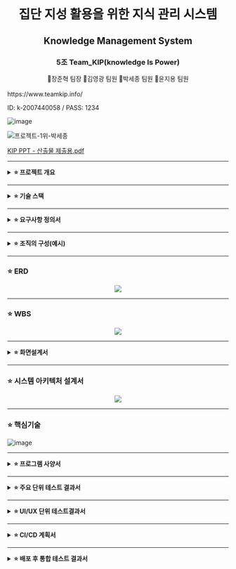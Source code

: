 # <div align="center">집단 지성 활용을 위한 지식 관리 시스템</div>

## <div align="center">Knowledge Management System</div>

### <div align="center">5조 Team_KIP(knowledge Is Power)</div>
<div align="center">🐰장준혁 팀장 🐂김영광 팀원 🐲박세종 팀원 🐴윤지용 팀원</div>
<br/>
https://www.teamkip.info/
<p>ID: k-2007440058 / PASS: 1234 </p>

![image](https://github.com/lifedesigner88/240314_Project_05_KIP/assets/123573918/48e030d3-17a1-445a-8f84-a0e172cec39b)

![프로젝트-1위-박세종](https://github.com/lifedesigner88/240314_Project_05_KIP/assets/123573918/a8c1596a-6e71-4fdf-aac9-22860a00a970)


[KIP PPT - 산출물 제출용.pdf](https://github.com/lifedesigner88/240314_Project_05_KIP/files/15318458/KIP.PPT.-.pdf)


---

<details>
<summary>
  <b>⭐ 프로젝트 개요</b>
</summary>
<div markdown="1">

#### 📌주제
사내 지식관리시스템은 조직 내 정보를 효과적으로 관리하고 활용하여 경쟁력을 강화하는 데 필수적인 도구입니다. 시스템을 운영하지 않을 경우 정보 공유 및 접근성 저하, 중복 노력 및 비효율성 증가, 역량 격차 및 숙련도 저하, 노하우 유출 및 정보 유실, 의사 결정 및 문제 해결 어려움 등 다양한 문제점이 발생할 수 있습니다. 따라서 조직의 성공적인 성장과 발전을 위해 사내 지식관리시스템 도입을 적극적으로 고려하고, 시스템을 효과적으로 운영하기 위한 전략을 수립해야 합니다.

#### 📌목표 
1) 정보 공유 및 접근성 향상: 조직 내에서 정보의 신속한 공유와 쉬운 접근을 가능하게 하여, 팀원들이 필요한 정보를 빠르게 찾아 활용할 수 있도록 합니다. 이를 통해 업무 효율성과 생산성을 증가시키는 것이 목표입니다.
2) 중복 노력 및 비효율성 감소: 중복된 작업을 최소화하고, 기존에 축적된 지식을 재활용하여 업무 처리 시간을 단축시키는 것을 목표로 합니다. 이는 자원의 효율적인 배분을 가능하게 하여 전체적인 조직의 운영 효율성을 향상시킵니다.
3) 역량 격차 및 숙련도 향상: 조직 내 지식의 공유를 통해 모든 구성원이 동일한 정보와 노하우에 접근할 수 있게 하여, 역량 격차를 줄이고 직원들의 전문성 및 숙련도를 향상시키는 것을 목표로 합니다.
4) 노하우 보호 및 정보 유실 방지: 중요한 지식과 노하우를 체계적으로 관리하고 보호함으로써, 직원 이탈이나 기타 원인으로 인한 지식 유실을 방지하는 것이 목표입니다. 이는 조직의 중요한 자산을 보호하는 데 기여합니다.
5) 의사 결정 및 문제 해결 능력 강화: 신속하고 정확한 정보 제공을 통해 관리자와 팀원들이 보다 효과적으로 의사 결정을 내리고 문제를 해결할 수 있도록 지원하는 것을 목표로 합니다. 이는 조직의 민첩성과 대응력을 향상시킵니다.
6) 지속적인 학습 및 혁신 촉진: 사내 지식관리시스템을 통해 최신의 업계 동향, 기술 발전 및 베스트 프랙티스를 공유하여 조직 내 지속적인 학습 문화를 조성하고, 혁신을 촉진하는 것을 목표로 합니다.
<br/>

</div>
</details>

---

<details>
<summary>
  <b>⭐ 기술 스택</b>
</summary>
<div markdown="1">

#### 📌공통
- 버전 관리 및 협업: <img src="https://img.shields.io/badge/GitHub-181717?style=flat-square&logo=GitHub&logoColor=white"/> <img src="https://img.shields.io/badge/Git-F05032?style=flat-square&logo=Git&logoColor=white"/> <img src="https://img.shields.io/badge/Jira-0052CC?style=flat-square&logo=Jira&logoColor=white"/>
- 데이터베이스: <img src="https://img.shields.io/badge/MySQL-4479A1?style=flat-square&logo=MySQL&logoColor=white"/> <img src="https://img.shields.io/badge/Redis-DC382D?style=flat-square&logo=Redis&logoColor=white"/>
- 운영 체제: <img src="https://img.shields.io/badge/Linux-FCC624?style=flat-square&logo=Linux&logoColor=white"/>
- 커뮤니케이션: <img src="https://img.shields.io/badge/Slack-4A154B?style=flat-square&logo=Slack&logoColor=white"/>

#### 📌프론트엔드
- 개발 환경: <img src="https://img.shields.io/badge/Visual Studio Code-007ACC?style=flat-square&logo=Visual Studio Code&logoColor=white"/>
- 프로그래밍 언어: <img src="https://img.shields.io/badge/HTML-E34F26?style=flat-square&logo=HTML5&logoColor=white"/> <img src="https://img.shields.io/badge/CSS-1572B6?style=flat-square&logo=CSS3&logoColor=white"/> <img src="https://img.shields.io/badge/JavaScript-F7DF1E?style=flat-square&logo=JavaScript&logoColor=white"/> <img src="https://img.shields.io/badge/Vue.js-4FC08D?style=flat-square&logo=Vue.js&logoColor=white"/>

#### 📌백엔드
- 개발 환경: <img src="https://img.shields.io/badge/IntelliJ IDEA-000000?style=flat-square&logo=IntelliJ IDEA&logoColor=white"/>
- 프로그래밍 언어: <img src="https://img.shields.io/badge/Java17-007396?style=flat&logo=OpenJDK&logoColor=white"/>
- 빌드 도구: <img src="https://img.shields.io/badge/Gradle-02303A?style=flat-square&logo=Gradle&logoColor=white"/>
- 프레임워크: <img src="https://img.shields.io/badge/Spring-6DB33F?style=flat-square&logo=Spring&logoColor=white"/> <img src="https://img.shields.io/badge/Spring Boot-6DB33F?style=flat-square&logo=Spring Boot&logoColor=white"/>
- 보안: <img src="https://img.shields.io/badge/Spring Security-6DB33F?style=flat-square&logo=Spring Security&logoColor=white"/>, <img src="https://img.shields.io/badge/JSON Web Tokens-000000?style=flat-square&logo=JSON Web Tokens&logoColor=white"/>

#### 📌데브옵스
- 지속적 통합(CI): <img src="https://img.shields.io/badge/GitHub-181717?style=flat-square&logo=GitHub&logoColor=white"/> <img src="https://img.shields.io/badge/Github Actions-2088FF?style=flat-square&logo=Github Actions&logoColor=white"/>
- 지속적 배포(CD): <img src="https://img.shields.io/badge/Github Actions-2088FF?style=flat-square&logo=Github Actions&logoColor=white"/>
- 컨테이너화: <img src="https://img.shields.io/badge/Docker-2496ED?style=flat-square&logo=Docker&logoColor=white"/>
- 오케스트레이션: <img src="https://img.shields.io/badge/Kubernetes-326CE5?style=flat-square&logo=Kubernetes&logoColor=white"/>
<br/>

</div>
</details>

---

<details>
<summary>
  <b>⭐ 요구사항 정의서</b>
</summary>
<div markdown="1">

#### 📌 목적
- 핵심기술문서에 권한을 부여하여 공동으로 관리하는 서비스

#### 📌 권한 관리
- 문서는 전체 공개와 일부 공개로 관리 된다. 일부 공개의 경우 아래와 같이 관리 된다.
- 문서의 그룹 권한은 한 팀만 가진다. 
- 팀이 구성되면 각 팀은 팀단위로 저장소가 생성되며 팀장은 팀의 파일 접근 권한을 관리 한다.
- 팀내 구성원은 팀 저장소에 생성되는 파일들을 열람, 수정, 삭제 할 수 있는 권한을 가지게 된다. 
- 상위 팀의 관리자는 하위 팀의 모든 저장소를 열람할 수 있는 권한이 있다.
- 모든 사용자는 열람 권한이 없는 다른 팀 저장소내 문서와 첨부파일들에 대한 권한을 요청할 수 있다. 
- 다른 팀의 권한 요청은 권한의 유효기간이 있으며 1일 단위로 최대 30일까지 설정 할 수 있고 만료가 되면 재요청을 해야 한다.

#### 📌 사용자 관리
- Admin관리자가 사용자 계정 생성 시 사번, 이메일, 임시비밀번호를 설정 한다.   
- 각각의 사용자는 하나이상의 팀에 소속된다.  
- 각 사용자는 팀 저장소내에 있는 문서를 열람하고 댓글을 달 수 있다. 
- 각 사용자는 타 저장소의 문서 목록은 자유롭게 열람할 수 있으나 문서 내용을 보고싶을 떄는 권한을 요청할 수 있다.
- 사용자는 원하는 문서를 북마크 할 수 있다.
- 사용자는 마이페이지에서 비밀번호 재설정, 북마크 목록을 확인 할 수 있다. 

#### 📌 문서 관리
- 문서 관리는 마크 다운 형식으로 작성 한다.
- 팀 저장소는 여러 개의 문서를 가질 수 있으며 각 문서별로 타 부서 사용자에 대한 접근 권한을 설정할 수 있다. 
- 수정한 모든 기록은 로그로 남으며 팀저장소의 팀장이 언제든지 이전 버전으로 되돌릴 수 있다. 
- 각각의 팀 저장소내 문서는 다른 팀의 승인이 있을 경우 타 팀의 저장소로 이력과 함께 옮겨질 수 있다.
- 각각의 팀 저장소는 작성된 문서 이외에 첨부파일(이미지, 문서, PDF ...) 기능을 제공한다.
- 각각의 문서들은 팀장이 위치를 변경 할 수 있다. 
- 각각의 문서들은 회사내 모든 사람들이 볼 수 있는 권한을 설정 할 수 있다. 

#### 📌 통계 관리 
- 팀 별로 대시보드를 통해 통계를 확인 할 수 있다.
- 작성된 문서의 수를 제공 한다.
- 작성된 댓글의 수를 제공 한다.
- 문서 수정 횟수를 제공 한다.
<br/>

</div>
</details>

---

<details>
<summary>
  <b>⭐ 조직의 구성(예시)</b>
</summary>
<div markdown="1">
  
#### 📌방산 조직 구성도
<p align="center">
  <img src="https://github.com/beyond-sw-camp/be03-fin-5TEAM-KMS/assets/148752498/66bf55a1-e357-4f2c-8f24-f85c1e895be2">
</p>

#### 📌ICT 조직 구성도
<p align="center">
  <img src="https://github.com/beyond-sw-camp/be03-fin-5TEAM-KMS/assets/148752498/64a40d88-6eba-4dfa-a8c9-6f595811ed93">
</p>

#### 📌전체 조직 구성도
<p align="center">
  <img src="https://github.com/beyond-sw-camp/be03-fin-5TEAM-KMS/assets/148752498/d2a61076-9508-42b6-8c7a-95ee573c1254">
</p>

#### 📌 직무의 구성
- 한화시스템의 임원은 방산부문과 ICT부문의 국장을 관리한다. 
- 한화시스템의 직무구성은 크게 방산부문과 ICT부문으로 2개로 나누며 각각을 관리하는 국장이 있다.
- 방산부문은 6개의 부서(하드웨어, 소프트웨어, 기계, 품질, IPS, 경영지원)으로 나뉘며 각각의 부장이 있다.
- 방산부문의 하드웨어부서는 2개의 팀영역(아날로그, 디지털)이 있으며 각각의 팀에는 팀장이 있다.
- 방산부문의 소프트웨어부서는 4개의 팀영역(시스템, 미들웨어, 어플리케이션, 특화분야)이 있으며 각각의 팀에는 팀장이 있다.
- 각각의 팀들은 유동적으로 여러팀을 가질 수 있으며(아날로그 1팀, 2팀 등... ) 각 팀의 최대인원은 12명 이하로 제한한다.
- ICT부문은 9개의 부서(ICT 서비스, IDC 인프라, 컨설팅, R&D, 아키텍트, 정보보호, 마케팅, 영업, 경영지원)으로 나뉘며 각각의 부장이 있다.
- 방산부문, ICT부문의 각각의 부장들은 12명 이하로 구성된 팀을 수시로 만들 수 있으며 부장은 부서내 팀장을 통해 팀원들을 관리한다.

</div>
</details>

---


### <b>⭐ ERD</b>
  
<p align="center">
  <img src="https://github.com/beyond-sw-camp/be03-fin-5TEAM-KIP/assets/148752498/1d2009c9-4811-4ed2-9956-97d8e93da44b">
</p>
  

---


### ⭐ WBS

<p align="center">
  <img src="https://github.com/beyond-sw-camp/be03-fin-5TEAM-KIP/assets/148752498/b15d6953-c466-446a-89d4-c21e84929911">
</p>



---

<details>
<summary>
  <b>⭐ 화면설계서</b>
</summary>
<div markdown="1">

- 메인화면
<p align="center">
  <img src="https://github.com/beyond-sw-camp/be03-fin-5TEAM-KIP/assets/148752498/e78374c8-e5e5-43d2-b53a-85d6c2b3c179">
</p>

#### 📌 [KIP 화면설계 피그마 링크](https://www.figma.com/file/7uzpyZLpNiRnG6SaqKPq0G/KIP_FrontPage?type=design&node-id=0%3A1&mode=design&t=bmqXufLzF1sSbCEr-1)

</div>
</details>

---


### ⭐ 시스템 아키텍처 설계서

<div markdown="1">
  
<p align="center">
  <img src="https://github.com/beyond-sw-camp/be03-fin-5TEAM-KIP/assets/148752498/a485d85c-4004-46a6-ac37-6cebe1cef493">
</p>

</div>

---

### ⭐ 핵심기술

![image](https://github.com/lifedesigner88/240314_Project_05_KIP/assets/123573918/8911b03e-bc47-4e60-ba74-a5413455ca10)


---

<details>
<summary>
  <b>⭐ 프로그램 사양서</b>
</summary>
<div markdown="1">
  
- API 전체 목록
<p align="center">
  <img src="https://github.com/beyond-sw-camp/be03-fin-5TEAM-KIP/assets/148752498/7c963ddb-fc8a-4059-888e-05fd8f55bbb9">
</p>

- 문서, 사용자 API 목록
<p align="center">
  <img src="https://github.com/beyond-sw-camp/be03-fin-5TEAM-KIP/assets/148752498/bef93dea-73ca-4367-9f69-a0b1a5143072">
</p>

</div>
</details>

---

<details>
<summary><b>⭐ 주요 단위 테스트 결과서</b></summary>
<div markdown="1">

#### 📌 문서 권한요청 알람
<p align="center">
  <img src="https://github.com/beyond-sw-camp/be03-fin-5TEAM-KIP/assets/148752498/db89ce50-4014-4d35-afcf-1a69789d7b75">
</p>

---

#### 📌 로그인
<p align="center">
  <img src="https://github.com/beyond-sw-camp/be03-fin-5TEAM-KIP/assets/148752498/965b5d1b-f76c-4cf1-b5d8-18effec3658c">
</p>

---

#### 📌 사용자 생성
<p align="center">
  <img src="https://github.com/beyond-sw-camp/be03-fin-5TEAM-KIP/assets/148752498/7df3164b-6d23-4f33-9032-81887025aa64">
</p>

---

#### 📌 전체 사용자 조회
<p align="center">
  <img src="https://github.com/beyond-sw-camp/be03-fin-5TEAM-KIP/assets/148752498/c949e7b4-b989-46ca-bc28-e4ba477616c0">
</p>

---

#### 📌 그룹생성
<p align="center">
  <img src="https://github.com/beyond-sw-camp/be03-fin-5TEAM-KIP/assets/148752498/7f1d726c-3d9d-49a6-bd63-52ca05dbfb2d">
</p>

---

#### 📌 모든 하위계층 그룹 조회
<p align="center">
  <img src="https://github.com/beyond-sw-camp/be03-fin-5TEAM-KIP/assets/148752498/f7df9435-8dcc-4904-9f81-afcc429db4d4">
</p>

---

#### 📌 그룹 내 여러 사용자 추가
<p align="center">
  <img src="https://github.com/beyond-sw-camp/be03-fin-5TEAM-KIP/assets/148752498/3b9e3b74-62d6-4f02-bde5-4f158883e0d4">
</p>

---

#### 📌 그룹 내의 사용자 조회
<p align="center">
  <img src="https://github.com/beyond-sw-camp/be03-fin-5TEAM-KIP/assets/148752498/cab26644-06b9-49a0-89b2-fb5c9dc4b54d">
</p>

---

#### 📌 문서 생성
<p align="center">
  <img src="https://github.com/beyond-sw-camp/be03-fin-5TEAM-KIP/assets/148752498/ac2b9825-22c6-4d1d-b21b-ea284a960ca4">
</p>

---

#### 📌 북마크 생성 및 취소
<p align="center">
  <img src="https://github.com/beyond-sw-camp/be03-fin-5TEAM-KIP/assets/148752498/cb3703ca-d26f-4522-96e6-00b00e719798">
</p>

---

#### 📌 문서별 북마크 갯수
<p align="center">
  <img src="https://github.com/beyond-sw-camp/be03-fin-5TEAM-KIP/assets/148752498/01b2b78b-1d26-4915-b93f-5dffa1cb7f5e">
</p>

---

#### 📌 해시태그 추가
<p align="center">
  <img src="https://github.com/beyond-sw-camp/be03-fin-5TEAM-KIP/assets/148752498/90ec9070-b97d-4ce8-a2e5-648ba4bd2601">
</p>

---

#### 📌 해시태그 조회
<p align="center">
  <img src="https://github.com/beyond-sw-camp/be03-fin-5TEAM-KIP/assets/148752498/c995dc15-fbac-4b59-b62d-444a7a3bbce9">
</p>

---

#### 📌 댓글 생성
<p align="center">
  <img src="https://github.com/beyond-sw-camp/be03-fin-5TEAM-KIP/assets/148752498/593212ab-6157-4466-a928-18ee33dc22ec">
</p>

---

#### 📌 댓글 조회
<p align="center">
  <img src="https://github.com/beyond-sw-camp/be03-fin-5TEAM-KIP/assets/148752498/8aa3141f-58d7-46c2-bcfc-358cb4c4b969">
</p>

</div>
</details>

---

<details>
<summary><b>⭐ UI/UX 단위 테스트결과서</b></summary>
<div markdown="1">

#### 📌 로그인
<p align="center">
  <img src="https://github.com/beyond-sw-camp/be03-fin-5TEAM-KIP/assets/148752498/51900586-4052-44bf-8a90-d3f7ce4e72ef">
</p>

---

#### 📌 전체공개문서 - 문서 생성(해시태그 추가)및 삭제
<p align="center">
  <img src="https://github.com/beyond-sw-camp/be03-fin-5TEAM-KIP/assets/148752498/8728d228-b7b6-4ca2-9fa2-1df4dcb406a7">
</p>

---

#### 📌 전체공개문서 - 제목 수정
<p align="center">
  <img src="https://github.com/beyond-sw-camp/be03-fin-5TEAM-KIP/assets/148752498/8e628b1d-87a2-48fe-ba8e-524911313054">
</p>

---

#### 📌 전체공개문서 - 첨부파일 CRUD
<p align="center">
  <img src="https://github.com/beyond-sw-camp/be03-fin-5TEAM-KIP/assets/148752498/00b01d93-a0ad-4fe1-8a6a-28e2c504b604">
</p>

---

#### 📌 전체공개문서 - 해시태그 CRUD, 해시태그 검색
<p align="center">
  <img src="https://github.com/beyond-sw-camp/be03-fin-5TEAM-KIP/assets/148752498/48f5830a-84aa-4889-97a1-ed659478d45a">
</p>

---

#### 📌 그룹문서 - 문서 생성(해시태그 추가)
<p align="center">
  <img src="https://github.com/beyond-sw-camp/be03-fin-5TEAM-KIP/assets/148752498/40a3d5fe-74a8-4c02-914e-9b73d034478a">
</p>

---

#### 📌 그룹문서 - 첨부파일 기능
<p align="center">
  <img src="https://github.com/beyond-sw-camp/be03-fin-5TEAM-KIP/assets/148752498/2609a4a2-59c7-452b-8f91-590608172240">
</p>

---

#### 📌 문서검색기능
<p align="center">
  <img src="https://github.com/beyond-sw-camp/be03-fin-5TEAM-KIP/assets/148752498/121a655e-27a9-452f-af99-69db8dec8a17">
</p>

---

<!-- #### 📌 권한요청- 문서권한요청(알람)(보류)
<p align="center">
  <img src="">
</p>

---

#### 📌 권한요청 - 권한 수락된 문서 보기 기능(보류)
<p align="center">
  <img src="">
</p>

---
-->
#### 📌 문서권한요청 - 알림 확인 및 클릭
<p align="center">
  <img src="https://github.com/beyond-sw-camp/be03-fin-5TEAM-KIP/assets/148752498/b4fdf432-1b6e-4dc9-96e7-a164f67552b1">
</p>

---

#### 📌 문서권한요청 - 요청 수락 및 거절
<p align="center">
  <img src="https://github.com/beyond-sw-camp/be03-fin-5TEAM-KIP/assets/148752498/7eabf38a-e1f4-449f-bd92-0427bc8d5687">
</p>

---

#### 📌 문서권한요청 - 요청 삭제
<p align="center">
  <img src="https://github.com/beyond-sw-camp/be03-fin-5TEAM-KIP/assets/148752498/07012c21-a3ac-4a41-8a7e-fad433e98a15">
</p>

---

#### 📌 문서권한요청 - 알림 삭제
<p align="center">
  <img src="https://github.com/beyond-sw-camp/be03-fin-5TEAM-KIP/assets/148752498/295c787c-9abd-422b-a115-2869c3ae918b">
</p>

---

#### 📌 부서목록 - 그룹생성
<p align="center">
  <img src="https://github.com/beyond-sw-camp/be03-fin-5TEAM-KIP/assets/148752498/6c37120b-8017-4fe4-9209-ec665c4b4c4d">
</p>

---

#### 📌 부서목록 - 신규계정생성
<p align="center">
  <img src="https://github.com/beyond-sw-camp/be03-fin-5TEAM-KIP/assets/148752498/578c8a9b-24ca-44e9-9601-ad49b23b72b6">
</p>

---

#### 📌 부서목록 - 그룹에 유저 추가
<p align="center">
  <img src="https://github.com/beyond-sw-camp/be03-fin-5TEAM-KIP/assets/148752498/8141176f-e103-44e1-8224-dc035e551a76">
</p>

---

#### 📌 부서목록 - 그룹에 유저 제거
<p align="center">
  <img src="https://github.com/beyond-sw-camp/be03-fin-5TEAM-KIP/assets/148752498/49c05135-ff7c-49ee-af09-69a11ab2def6">
</p>

---

#### 📌 부서목록 - 회원 삭제
<p align="center">
  <img src="https://github.com/beyond-sw-camp/be03-fin-5TEAM-KIP/assets/148752498/8d684f91-5b67-46ae-a17b-4074eb698695">
</p>

---

#### 📌 부서목록 - 그룹 수정
<p align="center">
  <img src="https://github.com/beyond-sw-camp/be03-fin-5TEAM-KIP/assets/148752498/bbbfd3c5-2501-4d28-a2ce-32d4cd9df086">
</p>

---

#### 📌 부서목록 - 그룹 삭제
<p align="center">
  <img src="https://github.com/beyond-sw-camp/be03-fin-5TEAM-KIP/assets/148752498/3590e6e6-1091-4cb7-906e-1f5b42ab0e4b">
</p>

---

#### 📌 부서목록 - 그룹 슈퍼유저 지정
<p align="center">
  <img src="https://github.com/beyond-sw-camp/be03-fin-5TEAM-KIP/assets/148752498/39cffc5b-319c-450e-88eb-4e03def6443b">
</p>

---

#### 📌 부서목록 - 문서 섹션 변경
<p align="center">
  <img src="https://github.com/beyond-sw-camp/be03-fin-5TEAM-KIP/assets/148752498/7b36c5b4-a2fd-4334-885c-945967e35063">
</p>

---

#### 📌 부서목록 - 문서 전체 그룹 이동
<p align="center">
  <img src="https://github.com/beyond-sw-camp/be03-fin-5TEAM-KIP/assets/148752498/44ef1e32-9f9a-4510-81a9-3579c337f065">
</p>

---

#### 📌 부서목록 - 문서 영구 삭제
<p align="center">
  <img src="https://github.com/beyond-sw-camp/be03-fin-5TEAM-KIP/assets/148752498/8dfc24c6-67c5-436d-87f3-8a99c686d952">
</p>

---

#### 📌 부서목록 - 부서 하이라키 정보
<p align="center">
  <img src="https://github.com/beyond-sw-camp/be03-fin-5TEAM-KIP/assets/148752498/01431245-c6ac-4adc-a095-2f0be08b030d">
</p>

---

#### 📌 북마크 - 그룹문서
<p align="center">
  <img src="https://github.com/beyond-sw-camp/be03-fin-5TEAM-KIP/assets/148752498/452d84f8-65f5-4179-8834-5602afa96139">
</p>

---

#### 📌 북마크 - 첨부파일 기능
<p align="center">
  <img src="https://github.com/beyond-sw-camp/be03-fin-5TEAM-KIP/assets/148752498/8784726d-8c86-4620-bdad-d02ea85ecfcf">
</p>

---

#### 📌 마이페이지 - 내 정보 변경
<p align="center">
  <img src="https://github.com/beyond-sw-camp/be03-fin-5TEAM-KIP/assets/148752498/0a5d4af9-0ac1-47b7-b0eb-db6c54a61546">
</p>

---

#### 📌 마이페이지 - 비밀번호 변경
<p align="center">
  <img src="https://github.com/beyond-sw-camp/be03-fin-5TEAM-KIP/assets/148752498/41bed38a-da35-4357-b2b4-c46823157113">
</p>

---

<!-- #### 📌 마이페이지 - 프로필 이미지 변경
<p align="center">
  <img src="">
</p>

---
-->
#### 📌 로그아웃
<p align="center">
  <img src="https://github.com/beyond-sw-camp/be03-fin-5TEAM-KIP/assets/148752498/cbacc674-5584-4a6a-bc36-42b4e6a9563f">
</p>

</div>
</details>

---

<details>
<summary><b>⭐ CI/CD 계획서</b></summary>
<div markdown="1">
  
### Terraform으로 코드형인프라(Infrastructure as Code, IaC) 구축(AWS CI/CD)

<p align="center">
  <img src="https://github.com/beyond-sw-camp/be03-fin-5TEAM-KIP/assets/148752498/3bdcbff8-c0a2-4a58-b7d3-f2030d04937c">
</p>

#### 📌 IaC & Terraform 선택이유
- <b>자동화</b> : 자동화된 프로세스로 인프라를 구축해 작업의 일관성을 유지하고 휴먼 에러를 방지해 안정성을 높인다.
- <b>속도 향상</b> : 리소스를 배포 또는 연결해야 할 때 자동화 프로세스는 GUI를 통해 수동적으로 인프라를 구축하는 것보다 빠르다.
- <b>안정성 향상</b> : IaC를 사용하면 리소스가 항상 지정한 대로 정확하게 프로비저닝된다. / 인프라를 코드로 관리해 형상 관리가 가능해져 인프라에 문제가 생길 경우 특정 시점으로 롤백이 가능하다.
- <b>테스트 및 최적화 지원</b> : 코드형 인프라를 사용하면 새 인프라를 훨씬 빠르고 쉽게 프로비저닝할 수 있으므로 많은 시간과 리소스를 투자하지 않고도 실험적으로 변경하고 테스트할 수 있으며, 결과가 마음에 들면 프로덕션을 위해 새 인프라를 빠르게 확장할 수 있다.

---

#### 📌 CI/CD 1차 목표
<p align="center">
  <img src="https://github.com/beyond-sw-camp/be03-fin-5TEAM-KIP/assets/148752498/2008171b-f393-47f2-a874-f44f54ad844f">
</p>
- <b>Terraform으로 EKS Cluster 생성</b>

---

#### 📌 CI/CD 최종 목표
<p align="center">
  <img src="https://github.com/beyond-sw-camp/be03-fin-5TEAM-KIP/assets/148752498/d7780c6c-2dda-44a1-8457-2531f15e614a">
</p>
- <b>Terraform으로 백엔드 AWS CI/CD 구축완료(OpenSearch, ElastiCache 제외)</b> </br>
- <b>Terraform으로 프론트엔드 AWS CI/CD 구축완료</b>

---

#### 📌 백엔드 배포과정
- git push -> git action -> AWS ECR 백엔드 빌드 이미지 업로드 -> POD 최신이미지 업로드

#### 📌 프론트엔드 배포과정
- git push -> git action -> AWS S3 프론트엔드 빌드 리소스 업로드

</div>
</details>

---

<details>
<summary><b>⭐ 배포 후 통합 테스트 결과서</b></summary>
<div markdown="1">

#### ⭐ AWS amplify를 통한 프론트엔드 배포
<p align="center">
  <img src="https://github.com/beyond-sw-camp/be03-fin-5TEAM-KIP/assets/148752498/08db9538-c8e8-41b0-b590-993435af17b0">
</p>

#### AWS Amplify Hosting은 비즈니스의 따라 크기를 조정할 수 있는 빠르고, 안전하며, 신뢰할 수 있는 정적 및 서버 측 렌더링 앱을 위한 완전관리형 CI/CD 및 호스팅 서비스

---

#### 📌 AWS amplify 장점
- <b>서버 렌더링 애플리케이션을 배포</b> : 성능 및 SEO를 개선하기 위해 Next.js 및 Nuxt를 사용하여 서버 측 렌더링 애플리케이션을 배포하고 호스팅한다.
- <b>쉬운 설정 및 관리</b> : Amplify는 몇 번의 클릭으로 웹사이트와 모바일 앱을 배포할 수 있는 간단한 인터페이스를 제공한다. AWS의 다양한 서비스와 통합이 용이하여, 인증, 데이터베이스, 스토리지, API 등의 서비스를 쉽게 추가하고 관리할 수 있다.
- <b>실시간 기능</b> : Amplify는 AWS AppSync 통합을 통해 실시간 데이터 동기화와 오프라인 데이터 접근을 손쉽게 구현할 수 있다.
- <b>간편한 사용자 지정 도메인</b> : 간단한 확인으로 사용자 지정 도메인을 연결한다. 기능 브랜치에는 자동으로 사용자 지정 도메인이 할당된다. 배포된 사용자 지정 및 비사용자 지정 도메인에 대한 무료 SSL 인증서를 받을 수 있다.

#### 📌 AWS amplify 프론트엔드 배포 과정
<p align="center">
  <img src="https://github.com/beyond-sw-camp/be03-fin-5TEAM-KIP/assets/148752498/e48e41c7-daf1-4640-b04a-97f45752c310">
</p>

<b>1. AWS amplify에 프로젝트 Repository연결</b></br>
<b>2. 프론트엔드 환경설정정보(.env) 입력</b></br>
<b>3. 지정 도메인 입력 및 연동(www.teamkip.info)</b></br>
<b>4. 연결된 Repository Branch에 변동사항이 생길 때 마다 실시간으로 git commit 기록을 확인해서 프론트엔드 배포진행</b></br>

#### 📌 Repository 설정
<p align="center">
  <img src="https://github.com/beyond-sw-camp/be03-fin-5TEAM-KIP/assets/148752498/d18b4fde-d36f-4f2f-87d2-bdb202e10190">
</p>

#### 📌 도메인 관리
<p align="center">
  <img src="https://github.com/beyond-sw-camp/be03-fin-5TEAM-KIP/assets/148752498/2c958c13-fb33-4913-8c35-562016b997c5">
</p>

#### 📌 프론트 배포 진행 후 로그인
<p align="center">
  <img src="https://github.com/beyond-sw-camp/be03-fin-5TEAM-KIP/assets/148752498/140cf7a3-ed06-416d-abb8-fff700738b70">
</p>

---

#### ⭐ Amazon EKS를 통한 백엔드 배포
<p align="center">
  <img src="https://github.com/beyond-sw-camp/be03-fin-5TEAM-KIP/assets/148752498/c9c6b593-7e91-4e7a-afdb-1edb0473016a">
</p>

#### Amazon Elastic Kubernetes Service(Amazon EKS)는 Amazon Web Services(AWS)에 Kubernetes 컨트롤 플레인을 설치, 운영 및 유지 관리할 필요가 없는 관리형 서비스. Kubernetes는 컨테이너화된 애플리케이션의 관리, 규모 조정 및 배포를 자동화하는 오픈 소스 시스템.

---

#### 📌 Amazon EKS 장점
- <b>쉬운 관리성</b> : AWS EKS는 Kubernetes 클러스터의 설치, 운영 및 확장을 간소화. 사용자는 클러스터 관리와 오케스트레이션에 필요한 복잡성을 걱정할 필요 없이, 애플리케이션 개발에 더 집중할 수 있다. AWS가 클러스터의 배포, 패치, 백업 등을 자동으로 처리.
- <b>확장성</b> : AWS EKS는 Amazon EC2 인스턴스와 함께 자동으로 확장되므로, 사용자는 트래픽 증가에 따라 애플리케이션을 쉽게 확장할 수 있다. 또한, AWS Auto Scaling을 사용하여 애플리케이션 요구에 맞춰 자원을 자동으로 조정할 수 있다.
- <b>보안</b> : AWS EKS는 AWS의 보안, ID 관리 및 컴플라이언스 서비스를 활용하여 보안을 강화. EKS는 다중 계층 보안 모델을 사용하며, 네트워크 격리, 데이터 암호화 및 사용자 인증을 포함하여 클러스터 보안을 향상.
- <b>가용성 및 신뢰성</b> : AWS EKS는 여러 AZ(Availability Zone)에 걸쳐 고가용성을 지원. 이는 클러스터와 애플리케이션의 중단 시간을 최소화하며, 재해 복구를 간소화.

#### 📌Amazon EKS 설정
<p align="center">
  <img src="https://github.com/beyond-sw-camp/be03-fin-5TEAM-KIP/assets/148752498/81687fa8-4014-4009-b809-8f3eaba6dfa9">
</p>

#### 📌백엔드 Git action 실행이력
<p align="center">
  <img src="https://github.com/beyond-sw-camp/be03-fin-5TEAM-KIP/assets/148752498/92ebec21-1c4e-47db-a5b9-2541dc0b700b">
</p>

#### 📌ECR 백엔드 빌드 이미지
<p align="center">
  <img src="https://github.com/beyond-sw-camp/be03-fin-5TEAM-KIP/assets/148752498/9d433654-b6ff-4e61-b774-631c4aa64f61">
</p>

#### 📌AWS Route53 설정
<p align="center">
  <img src="https://github.com/beyond-sw-camp/be03-fin-5TEAM-KIP/assets/148752498/6c69aae9-c4b8-4a47-abfc-9704fb4a1afe">
</p>

</div>
</details>
